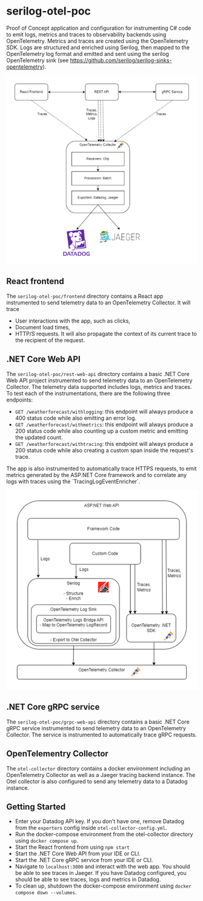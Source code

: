 # serilog-otel-poc
Proof of Concept application and configuration for instrumenting C# code to emit logs, metrics and traces to observability backends using OpenTelemetry. Metrics and traces are created using the OpenTelemetry SDK. Logs are structured and enriched using Serilog, then mapped to the OpenTelemetry log format and emitted and sent using the serilog OpenTelemetry sink (see https://github.com/serilog/serilog-sinks-opentelemetry).

![Demo architecture](./Otel_Demo_App_Architecture.png)

## React frontend
The `serilog-otel-poc/frontend` directory contains a React app instrumented to send telemetry data to an OpenTelemetry Collector. It will trace
- User interactions with the app, such as clicks,
- Document load times,
- HTTP/S requests. It will also propagate the context of its current trace to the recipient of the request.

## .NET Core Web API
The `serilog-otel-poc/rest-web-api` directory contains a basic .NET Core Web API project instrumented to send telemetry data to an OpenTelemetry Collector. The telemetry data supported includes logs, metrics and traces. To test each of the instrumentations, there are the following three endpoints:
- `GET /weatherforecast/withlogging`: this endpoint will always produce a 400 status code while also emitting an error log.
- `GET /weatherforecast/withmetrics`: this endpoint will always produce a 200 status code while also counting up a custom metric and emitting the updated count.
- `GET /weatherforecast/withtracing`: this endpoint will always produce a 200 status code while also creating a custom span inside the request's trace.

The app is also instrumented to automatically trace HTTPS requests, to emit metrics generated by the ASP.NET Core framework and to correlate any logs with traces using the ´TracingLogEventEnricher´.

![Demo architecture](./Otel_Instrumentation_Detailed.png)

## .NET Core gRPC service
The `serilog-otel-poc/grpc-web-api` directory contains a basic .NET Core gRPC service instrumented to send telemetry data to an OpenTelemetry Collector. The service is instrumented to automatically trace gRPC requests.

## OpenTelementry Collector
The `otel-collector` directory contains a docker environment including an OpenTelemetry Collector as well as a Jaeger tracing backend instance. The Otel collector is also configured to send any telemetry data to a Datadog instance.

## Getting Started
- Enter your Datadog API key. If you don't have one, remove Datadog from the `exporters` config inside `otel-collector-config.yml`.
- Run the docker-compose environment from the otel-collector directory using `docker compose up`.
- Start the React frontend from using `npm start`
- Start the .NET Core Web API from your IDE or CLI.
- Start the .NET Core gRPC service from your IDE or CLI.
- Navigate to `localhost:3000` and interact with the web app. You should be able to see traces in Jaeger. If you have Datadog configured, you should be able to see traces, logs and metrics in Datadog.
- To clean up, shutdown the docker-compose environment using `docker compose down --volumes`.
